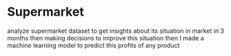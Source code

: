 # Supermarket
analyze supermarket dataset to get insights about its situation in market in  3 months  then making decisions to improve this situation then I made a machine learning model to predict this profits of any product
